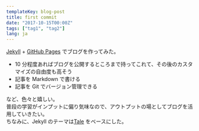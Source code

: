 ```yaml
---
templateKey: blog-post
title: first commit
date: "2017-10-15T00:00Z"
tags: ["tag1", "tag2"]
lang: ja
---
```


[Jekyll](https://jekyllrb-ja.github.io/) + [GitHub Pages](https://pages.github.com/) でブログを作ってみた。<br>

- 10 分程度あればブログを公開するところまで持ってこれて、その後のカスタマイズの自由度も高そう
- 記事を Markdown で書ける
- 記事を Git でバージョン管理できる

など、色々と嬉しい。<br>
普段の学習がインプットに偏り気味なので、アウトプットの場としてブログを活用していきたい。<br>
ちなみに、Jekyll のテーマは[Tale](https://github.com/chesterhow/tale/) をベースにした。
